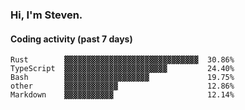 ### Hi, I'm Steven.

#### Coding activity (past 7 days)
```
Rust        ▓▓▓▓▓▓▓▓▓▓▓▓▓▓▓▓▓▓▓▓▓▓▓▓▓▓▓▓▓▓  30.86%
TypeScript  ▓▓▓▓▓▓▓▓▓▓▓▓▓▓▓▓▓▓▓▓▓▓▓         24.40%
Bash        ▓▓▓▓▓▓▓▓▓▓▓▓▓▓▓▓▓▓▓             19.75%
other       ▓▓▓▓▓▓▓▓▓▓▓▓                    12.86%
Markdown    ▓▓▓▓▓▓▓▓▓▓▓                     12.14%
```
